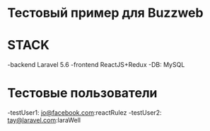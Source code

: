 # Тестовый пример для Buzzweb

# STACK
-backend Laravel 5.6
-frontend ReactJS+Redux 
-DB: MySQL

# Тестовые пользователи

-testUser1: jo@facebook.com:reactRulez
-testUser2: tay@laravel.com:laraWell
